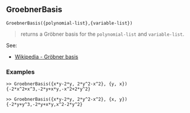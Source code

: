 ## GroebnerBasis

```
GroebnerBasis({polynomial-list},{variable-list})
```

> returns a Gröbner basis for the `polynomial-list` and `variable-list`.
 
See:
* [Wikipedia - Gröbner basis](https://en.wikipedia.org/wiki/Gröbner_basis)

### Examples

```
>> GroebnerBasis({x*y-2*y, 2*y^2-x^2}, {y, x})
{-2*x^2+x^3,-2*y+x*y,-x^2+2*y^2}

>> GroebnerBasis({x*y-2*y, 2*y^2-x^2}, {x, y})
{-2*y+y^3,-2*y+x*y,x^2-2*y^2}
```